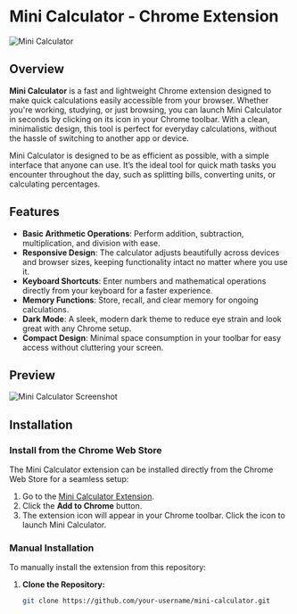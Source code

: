 # Mini Calculator - Chrome Extension

![Mini Calculator](path_to_icon.png)

## Overview

**Mini Calculator** is a fast and lightweight Chrome extension designed to make quick calculations easily accessible from your browser. Whether you're working, studying, or just browsing, you can launch Mini Calculator in seconds by clicking on its icon in your Chrome toolbar. With a clean, minimalistic design, this tool is perfect for everyday calculations, without the hassle of switching to another app or device.

Mini Calculator is designed to be as efficient as possible, with a simple interface that anyone can use. It’s the ideal tool for quick math tasks you encounter throughout the day, such as splitting bills, converting units, or calculating percentages.

## Features

- **Basic Arithmetic Operations**: Perform addition, subtraction, multiplication, and division with ease.
- **Responsive Design**: The calculator adjusts beautifully across devices and browser sizes, keeping functionality intact no matter where you use it.
- **Keyboard Shortcuts**: Enter numbers and mathematical operations directly from your keyboard for a faster experience.
- **Memory Functions**: Store, recall, and clear memory for ongoing calculations.
- **Dark Mode**: A sleek, modern dark theme to reduce eye strain and look great with any Chrome setup.
- **Compact Design**: Minimal space consumption in your toolbar for easy access without cluttering your screen.

## Preview

![Mini Calculator Screenshot](path_to_screenshot.png)

## Installation

### Install from the Chrome Web Store

The Mini Calculator extension can be installed directly from the Chrome Web Store for a seamless setup:
1. Go to the [Mini Calculator Extension](https://chrome.google.com/webstore/detail/mini-calculator/your-extension-id).
2. Click the **Add to Chrome** button.
3. The extension icon will appear in your Chrome toolbar. Click the icon to launch Mini Calculator.

### Manual Installation

To manually install the extension from this repository:

1. **Clone the Repository:**
   ```bash
   git clone https://github.com/your-username/mini-calculator.git
